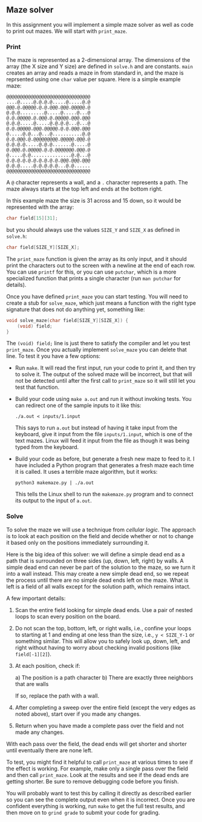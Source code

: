 Maze solver
-----------

In this assignment you will implement a simple maze solver as well
as code to print out mazes. We will start with `print_maze`.


### Print

The maze is represented as a 2-dimensional array. The dimensions of
the array (the X size and Y size) are defined in `solve.h` and are
constants. `main` creates an array and reads a maze in from standard
in, and the maze is reprsented using one `char` value per square.
Here is a simple example maze:

```
@@@@@@@@@@@@@@@@@@@@@@@@@@@@@@@
....@.....@.@.@.@.....@.....@.@
@@@.@.@@@@@.@.@.@@@.@@@.@@@@@.@
@.@.@.........@.....@.....@...@
@.@.@@@@@.@.@@@.@.@@@@@.@@@.@@@
@.@.@.....@.....@.@.@.@...@...@
@.@.@@@@@.@@@.@@@@@.@.@.@@@.@@@
@.....@.@...@...@...........@.@
@.@.@@@.@.@@@@@@@@@.@@@@@.@@@.@
@.@.@.@.....@.@.@.......@.....@
@.@@@.@.@@@@@.@.@.@@@@@@@.@@@.@
@.....@.@...............@.@...@
@.@.@.@.@.@.@.@.@.@.@@@.@@@.@@@
@.@.@.....@.@.@.@.@...@.@......
@@@@@@@@@@@@@@@@@@@@@@@@@@@@@@@
```

A `@` character represents a wall, and a `.` character represents a
path. The maze always starts at the top left and ends at the bottom
right.

In this example maze the size is 31 across and 15 down, so it would
be represented with the array:

``` c
char field[15][31];
```

but you should always use the values `SIZE_Y` and `SIZE_X` as
defined in `solve.h`:

``` c
char field[SIZE_Y][SIZE_X];
```

The `print_maze` function is given the array as its only input, and
it should print the characters out to the screen with a newline at
the end of each row. You can use `printf` for this, or you can use
`putchar`, which is a more specialized function that prints a single
character (run `man putchar` for details).

Once you have defined `print_maze` you can start testing. You will
need to create a stub for `solve_maze`, which just means a function
with the right type signature that does not do anything yet,
something like:

``` c
void solve_maze(char field[SIZE_Y][SIZE_X]) {
    (void) field;
}
```

The `(void) field;` line is just there to satisfy the compiler and
let you test `print_maze`. Once you actually implement `solve_maze`
you can delete that line. To test it you have a few options:

*   Run `make`. It will read the first input, run your code to print
    it, and then try to solve it. The output of the solved maze will
    be incorrect, but that will not be detected until after the
    first call to `print_maze` so it will still let you test that
    function.

*   Build your code using `make a.out` and run it without invoking
    tests. You can redirect one of the sample inputs to it like
    this:

        ./a.out < inputs/1.input

    This says to run `a.out` but instead of having it take input
    from the keyboard, give it input from the file `inputs/1.input`,
    which is one of the text mazes. Linux will feed it input from
    the file as though it was being typed from the keyboard.

*   Build your code as before, but generate a fresh new maze to feed
    to it. I have included a Python program that generates a fresh
    maze each time it is called. It uses a terrible maze algorithm,
    but it works:

        python3 makemaze.py | ./a.out

    This tells the Linux shell to run the `makemaze.py` program and
    to connect its output to the input of `a.out`.


### Solve

To solve the maze we will use a technique from *cellular logic*. The
approach is to look at each position on the field and decide whether
or not to change it based only on the positions immediately
surrounding it.

Here is the big idea of this solver: we will define a simple dead
end as a path that is surrounded on three sides (up, down, left,
right) by walls. A simple dead end can never be part of the solution
to the maze, so we turn it into a wall instead. This may create a
new simple dead end, so we repeat the process until there are no
simple dead ends left on the maze. What is left is a field of all
walls except for the solution path, which remains intact.

A few important details:

1.  Scan the entire field looking for simple dead ends. Use a pair
    of nested loops to scan every position on the board.

2.  Do not scan the top, bottom, left, or right walls, i.e., confine
    your loops to starting at 1 and ending at one less than the
    size, i.e., `y < SIZE_Y-1` or something similar. This will allow
    you to safely look up, down, left, and right without having to
    worry about checking invalid positions (like `field[-1][2]`).

3.  At each position, check if:

    a)  The position is a path character
    b)  There are exactly three neighbors that are walls

    If so, replace the path with a wall.

4.  After completing a sweep over the entire field (except the very
    edges as noted above), start over if you made any changes.

5.  Return when you have made a complete pass over the field and not
    made any changes.

With each pass over the field, the dead ends will get shorter and
shorter until eventually there are none left.

To test, you might find it helpful to call `print_maze` at various
times to see if the effect is working. For example, make only a
single pass over the field and then call `print_maze`. Look at the
results and see if the dead ends are getting shorter. Be sure to
remove debugging code before you finish.

You will probably want to test this by calling it directly as
described earlier so you can see the complete output even when it is
incorrect. Once you are confident everything is working, run `make`
to get the full test results, and then move on to `grind grade` to
submit your code for grading.
